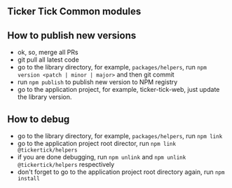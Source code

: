 ## Ticker Tick Common modules


## How to publish new versions
 - ok, so, merge all PRs
 - git pull all latest code
 - go to the library directory, for example, `packages/helpers`, run `npm version <patch | minor | major>` and then git commit
 - run `npm publish` to publish new version to NPM registry
 - go to the application project, for example, ticker-tick-web, just update the library version.

## How to debug
 - go to the library directory, for example, `packages/helpers`, run `npm link`
 - go to the application project root director, run `npm link @tickertick/helpers`
 - if you are done debugging, run `npm unlink` and `npm unlink @tickertick/helpers` respectively
 - don't forget to go to the application project root directory again, run `npm install`